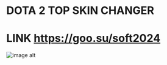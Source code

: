 # DOTA 2  TOP SKIN CHANGER

# LINK https://goo.su/soft2024

![image alt](https://i.postimg.cc/qRHF6j9T/24-03-2024-225406.jpg)
